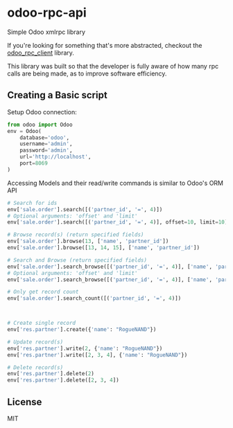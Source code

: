 # odoo-rpc-api
Simple Odoo xmlrpc library

If you're looking for something that's more abstracted, checkout the [odoo_rpc_client](https://pypi.org/project/odoo-rpc-client/) library.

This library was built so that the developer is fully aware of how many rpc calls are being made, as to improve software efficiency.


Creating a Basic script
----

Setup Odoo connection:
```python
from odoo import Odoo
env = Odoo(
    database='odoo',
    username='admin',
    password='admin',
    url='http://localhost',
    port=8069
)
```

Accessing Models and their read/write commands is similar to Odoo's ORM API
```python
# Search for ids
env['sale.order'].search([('partner_id', '=', 4)])
# Optional arguments: 'offset' and 'limit'
env['sale.order'].search([('partner_id', '=', 4)], offset=10, limit=10)

# Browse record(s) (return specified fields)
env['sale.order'].browse(13, ['name', 'partner_id'])
env['sale.order'].browse([13, 14, 15], ['name', 'partner_id'])

# Search and Browse (return specified fields)
env['sale.order'].search_browse([('partner_id', '=', 4)], ['name', 'partner_id'])
# Optional arguments: 'offset' and 'limit'
env['sale.order'].search_browse([('partner_id', '=', 4)], ['name', 'partner_id'], offset=10, limit=10)

# Only get record count
env['sale.order'].search_count([('partner_id', '=', 4)])



# Create single record
env['res.partner'].create({'name': "RogueNAND"})

# Update record(s)
env['res.partner'].write(2, {'name': "RogueNAND"})
env['res.partner'].write([2, 3, 4], {'name': "RogueNAND"})

# Delete record(s)
env['res.partner'].delete(2)
env['res.partner'].delete([2, 3, 4])
```

License
----

MIT
